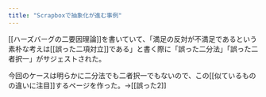 ```yaml
---
title: "Scrapboxで抽象化が進む事例"
---
```


[[ハーズバーグの二要因理論]]を書いていて、「満足の反対が不満足であるという素朴な考えは[[誤った二項対立]]である」と書く際に「誤った二分法」「誤った二者択一」がサジェストされた。

今回のケースは明らかに二分法でも二者択一でもないので、この[[似ているものの違いに注目]]するページを作った。→[[誤った2]]
